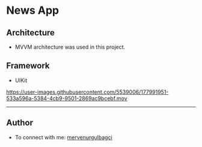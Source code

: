 # News App

## Architecture
- MVVM architecture was used in this project.

## Framework
- UIKit


https://user-images.githubusercontent.com/5539006/177991951-533a596a-5384-4cb9-9501-2869ac9bcebf.mov


- - - 

## Author
- To connect with me: [mervenurgulbagci](mervenurgulbagci@gmail.com)

